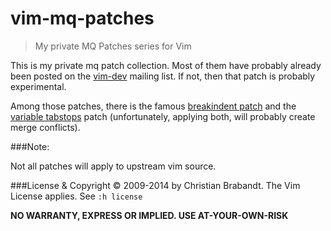 vim-mq-patches
==============

> My private MQ Patches series for Vim

This is my private mq patch collection. Most of them have probably already been posted on the [vim-dev](http://groups.google.com/group/vim_dev) mailing list. If not, then that patch is probably experimental.

Among those patches, there is the famous [breakindent patch](https://github.com/chrisbra/vim-mq-patches/blob/master/breakindent_patch) and the [variable tabstops](https://github.com/chrisbra/vim-mq-patches/blob/master/var_tabstops_orig) patch (unfortunately, applying both, will probably create merge conflicts).

###Note:

Not all patches will apply to upstream vim source.



###License & Copyright
© 2009-2014 by Christian Brabandt. The Vim License applies. See `:h license`

__NO WARRANTY, EXPRESS OR IMPLIED.  USE AT-YOUR-OWN-RISK__
